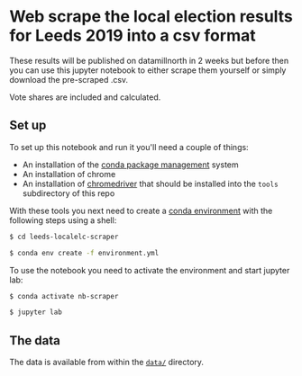 # Web scrape the local election results for Leeds 2019 into a csv format

These results will be published on datamillnorth in 2 weeks but before then you can use this jupyter notebook to either scrape them yourself or simply download the pre-scraped .csv.

Vote shares are included and calculated.

## Set up

To set up this notebook and run it you'll need a couple of things:
- An installation of the [conda package management](https://docs.conda.io/projects/conda/en/latest/user-guide/install/index.html) system
- An installation of chrome
- An installation of [chromedriver](https://chromedriver.chromium.org/downloads) that should be installed into the `tools` subdirectory of this repo

With these tools you next need to create a [conda environment](https://docs.conda.io/projects/conda/en/latest/user-guide/tasks/manage-environments.html) with the following steps using a shell:

```bash
$ cd leeds-localelc-scraper

$ conda env create -f environment.yml
```

To use the notebook you need to activate the environment and start jupyter lab:

```bash
$ conda activate nb-scraper

$ jupyter lab
```

## The data

The data is available from within the [`data/`](https://github.com/Sparrow0hawk/Leeds-localelc-scraper/tree/main/data) directory.
